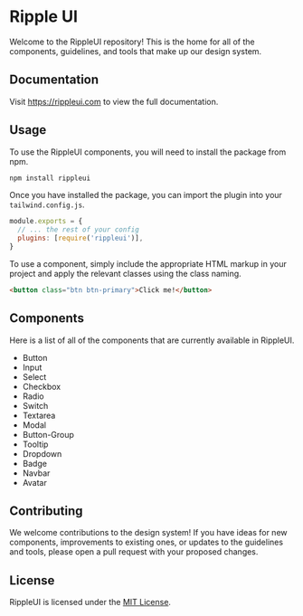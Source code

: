 # Ripple UI

Welcome to the RippleUI repository! This is the home for all of the components, guidelines, and tools that make up our design system.

## Documentation

Visit https://rippleui.com to view the full documentation.


## Usage

To use the RippleUI components, you will need to install the package from npm.

```bash
npm install rippleui
```

Once you have installed the package, you can import the plugin into your `tailwind.config.js`.

```js
module.exports = {
  // ... the rest of your config
  plugins: [require('rippleui')],
}
```

To use a component, simply include the appropriate HTML markup in your project and apply the relevant classes using the class naming.

```html
<button class="btn btn-primary">Click me!</button>
```

## Components

Here is a list of all of the components that are currently available in RippleUI.

- Button
- Input
- Select
- Checkbox
- Radio
- Switch
- Textarea
- Modal
- Button-Group
- Tooltip
- Dropdown
- Badge
- Navbar
- Avatar


## Contributing

We welcome contributions to the design system! If you have ideas for new components, improvements to existing ones, or updates to the guidelines and tools, please open a pull request with your proposed changes.

## License

RippleUI is licensed under the [MIT License](LICENSE).